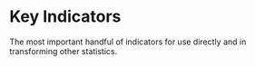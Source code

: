 # Key Indicators

The most important handful of indicators for use directly and in transforming other statistics.